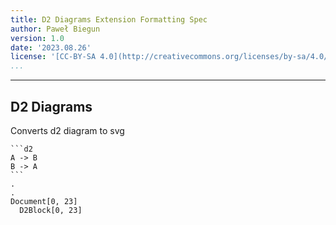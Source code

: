 ```yaml
---
title: D2 Diagrams Extension Formatting Spec
author: Paweł Biegun
version: 1.0
date: '2023.08.26'
license: '[CC-BY-SA 4.0](http://creativecommons.org/licenses/by-sa/4.0/)'
...
```


---

## D2 Diagrams

Converts d2 diagram to svg

```````````````````````````````` example D2 Diagrams: 1
```d2
A -> B
B -> A
```
.
.
Document[0, 23]
  D2Block[0, 23]
````````````````````````````````